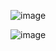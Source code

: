 ![image](https://github.com/user-attachments/assets/2754c6bd-bd39-4351-9b47-6a7124c1dc06)

![image](https://github.com/user-attachments/assets/8a5ba8a3-fad9-4087-99f7-f2e4341e1e0a)

